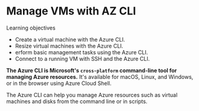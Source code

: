 # Manage VMs with AZ CLI

Learning objectives
- Create a virtual machine with the Azure CLI.
- Resize virtual machines with the Azure CLI.
- erform basic management tasks using the Azure CLI.
- Connect to a running VM with SSH and the Azure CLI.


**The Azure CLI is Microsoft's `cross-platform` command-line tool for managing Azure resources.** It's available for macOS, Linux, and Windows, or in the browser using Azure Cloud Shell.

The Azure CLI can help you manage Azure resources such as virtual machines and disks from the command line or in scripts.
